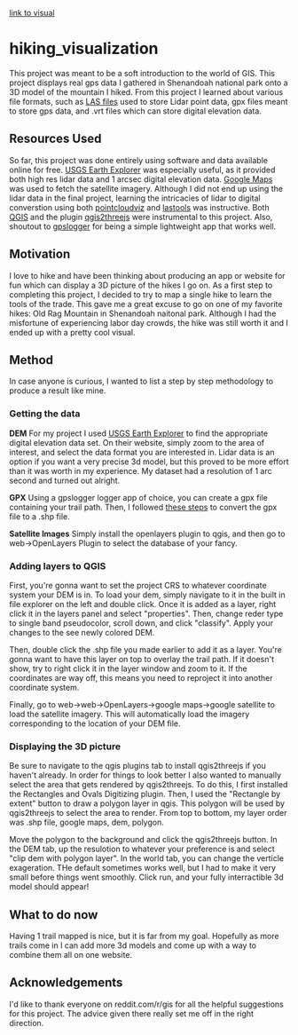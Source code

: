 [link to visual](https://emc5ud.github.io/hiking_visualization/)

# hiking_visualization
This project was meant to be a soft introduction to the world of GIS. This project displays real gps data I gathered in Shenandoah national park onto a 3D model of the mountain I hiked. From this project I learned about various file formats, such as [LAS files](http://desktop.arcgis.com/en/arcmap/10.3/manage-data/las-dataset/what-is-a-las-dataset-.htm) used to store Lidar point data, gpx files meant to store gps data, and .vrt files which can store digital elevation data. 

## Resources Used

So far, this project was done entirely using software and data available online for free. [USGS Earth Explorer](https://earthexplorer.usgs.gov/) was especially useful, as it provided both high res lidar data and 1 arcsec digital elevation data. [Google Maps](https://www.google.com/maps) was used to fetch the satellite imagery. Although I did not end up using the lidar data in the final project, learning the intricacies of lidar to digital converstion using both [pointcloudviz](http://www.pointcloudviz.com/) and [lastools](https://rapidlasso.com/lastools/) was instructive. Both [QGIS](http://www.qgis.org/en/site/) and the plugin [qgis2threejs](https://github.com/minorua/Qgis2threejs) were instrumental to this project. Also, shoutout to [gpslogger](https://play.google.com/store/apps/details?id=com.mendhak.gpslogger&hl=en) for being a simple lightweight app that works well. 

## Motivation

I love to hike and have been thinking about producing an app or website for fun which can display a 3D picture of the hikes I go on. As a first step to completing this project, I decided to try to map a single hike to learn the tools of the trade. This gave me a great excuse to go on one of my favorite hikes: Old Rag Mountain in Shenandoah naitonal park. Although I had the misfortune of experiencing labor day crowds, the hike was still worth it and I ended up with a pretty cool visual. 

## Method

In case anyone is curious, I wanted to list a step by step methodology to produce a result like mine. 

### Getting the data
**DEM**
For my project I used [USGS Earth Explorer](https://earthexplorer.usgs.gov/) to find the appropriate digital elevation data set. On their website, simply zoom to the area of interest, and select the data format you are interested in. Lidar data is an option if you want a very precise 3d model, but this proved to be more effort than it was worth in my experience. My dataset had a resolution of 1 arc second and turned out alright. 

**GPX**
Using a gpslogger logger app of choice, you can create a gpx file containing your trail path. Then, I followed [these steps](http://docs.qgis.org/2.0/en/docs/user_manual/working_with_gps/plugins_gps.html) to convert the gpx file to a .shp file. 

**Satellite Images**
Simply install the openlayers plugin to qgis, and then go to web->OpenLayers Plugin to select the database of your fancy. 

### Adding layers to QGIS
First, you're gonna want to set the project CRS to whatever coordinate system your DEM is in. To load your dem, simply navigate to it in the built in file explorer on the left and double click. Once it is added as a layer, right click it in the layers panel and select "properties". Then, change reder type to single band pseudocolor, scroll down, and click "classify". Apply your changes to the see newly colored DEM. 

Then, double click the .shp file you made earlier to add it as a layer. You're gonna want to have this layer on top to overlay the trail path. If it doesn't show, try to right click it in the layer window and zoom to it. If the coordinates are way off, this means you need to reproject it into another coordinate system. 

Finally, go to web->web->OpenLayers->google maps->google satellite to load the satellite imagery. This will  automatically load the imagery corresponding to the location of your DEM file. 

### Displaying the 3D picture

Be sure to navigate to the qgis plugins tab to install qgis2threejs if you haven't already. In order for things to look better I also wanted to manually select the area that gets rendered by qgis2threejs. To do this, I first installed the Rectangles and Ovals Digitizing plugin. Then, I used the "Rectangle by extent" button to draw a polygon layer in qgis. This polygon will be used by qgis2threejs to select the area to render. From top to bottom, my layer order was .shp file, google maps, dem, polygon. 

Move the polygon to the background and click the qgis2threejs button. In the DEM tab, up the resulotion to whatever your preference is and select "clip dem with polygon layer". In the world tab, you can change the verticle exageration. THe default sometimes works well, but I had to make it very small before things went smoothly. Click run, and your fully interractible 3d model should appear!

## What to do now

Having 1 trail mapped is nice, but it is far from my goal. Hopefully as more trails come in I can add more 3d models and come up with a way to combine them all on one website. 

## Acknowledgements 

I'd like to thank everyone on reddit.com/r/gis for all the helpful suggestions for this project. The advice given there really set me off in the right direction. 
